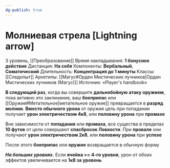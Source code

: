 ```yaml
---
dg-publish: true
---
```

# Молниевая стрела [Lightning arrow]
3 уровень, [[Преобразование]]
Время накладывания: **1 бонусное действие**
Дистанция: **На себя**
Компоненты: **Вербальный**, **Соматический**
Длительность: **Концентрация до 1 минуты**
Классы: [[Следопыт]]
Архетипы: [[Магус#Орден Мистических лучников|Орден Мистических лучников (Магус)]]
Источник: «Player's handbook»

**В следующий раз**, когда вы совершите **дальнобойную атаку оружием**, пока активно это заклинание, ваш **боеприпас** или [[Оружие#Метательное|метательное оружие]] превращается в **разряд молнии**. **Вместо обычного урона** от оружия цель при попадании получает **урон электричеством 4к8**, или **половину урона** при **промахе**

Вне зависимости от **попадания** или **промаха**, все существа в пределах **10 футов** от цели совершают **спасбросок Ловкости**. При **провале** они получают **урон электричеством 2к8**, или **половину урона** при **успехе**

После этого **боеприпас** или **оружие** возвращается в обычную форму

**_На больших уровнях._** Если **ячейка >= 4-го уровня**, урон от обоих эффектов увеличивается на **1к8 за уровень**